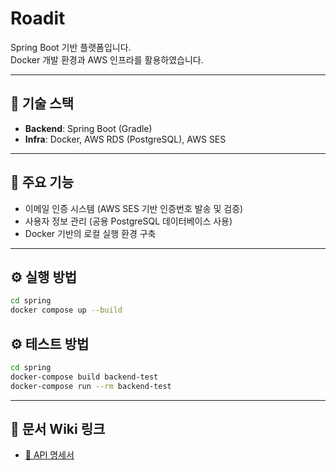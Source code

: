 #  Roadit

Spring Boot 기반  플랫폼입니다.  
Docker 개발 환경과 AWS 인프라를 활용하였습니다.

---

## 🚀 기술 스택

- **Backend**: Spring Boot (Gradle)
- **Infra**: Docker, AWS RDS (PostgreSQL), AWS SES

---

## 🔐 주요 기능

- 이메일 인증 시스템 (AWS SES 기반 인증번호 발송 및 검증)
- 사용자 정보 관리 (공용 PostgreSQL 데이터베이스 사용)
- Docker 기반의 로컬 실행 환경 구축

---

## ⚙️ 실행 방법

```bash
cd spring
docker compose up --build
```

## ⚙️ 테스트 방법

```bash
cd spring
docker-compose build backend-test
docker-compose run --rm backend-test
```
---

## 📄 문서 Wiki 링크

- [📘 API 명세서](https://github.com/ejiyoon37/roadit/wiki/API-%EB%AA%85%EC%84%B8%EC%84%9C)
